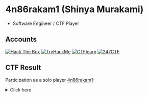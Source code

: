 # 4n86rakam1 (Shinya Murakami)

- Software Engineer / CTF Player

## Accounts

[![Hack The Box](https://www.hackthebox.com/badge/image/1048160)](https://app.hackthebox.com/profile/1048160)
[![TryHackMe](https://tryhackme-badges.s3.amazonaws.com/4n86rakam1.png)](https://tryhackme.com/p/4n86rakam1)
[![CTFlearn](https://img.shields.io/badge/CTFLearn-131316?style=for-the-badge)](https://ctflearn.com/user/4n86rakam1)
[![247CTF](https://img.shields.io/badge/247CTF-e87638?style=for-the-badge)](https://247ctf.com/progress/4n86rakam1)

## CTF Result

Participation as a solo player [4n86rakam1](https://ctftime.org/user/108441):

<details><summary>Click here</summary>

| CTF                                                                                                                       | Rank                                                                                                | My Writeup                                                                     | Remark                                                   |
|---------------------------------------------------------------------------------------------------------------------------|-----------------------------------------------------------------------------------------------------|--------------------------------------------------------------------------------|----------------------------------------------------------|
| [NahamCon CTF 2024](https://ctftime.org/event/2364)                                                                       | 123/2653                                                                                            |                                                                                | [Certificate](img/certificate/NahamCon_2024_CTF.png)     |
| [Grey Cat The Flag 2024 Qualifiers](https://ctftime.org/event/2242)                                                       | 118/407                                                                                             |                                                                                |                                                          |
| [LINE CTF 2024](https://ctftime.org/event/2119)                                                                           | 57/865                                                                                              | [GitHub](https://github.com/4n86rakam1/writeup/tree/main/LINE_CTF_2024)        |                                                          |
| [1753CTF 2024](https://ctftime.org/event/2234)                                                                            | 23/203                                                                                              | [GitHub](https://github.com/4n86rakam1/writeup/tree/main/1753CTF_2024)         |                                                          |
| [Cyber Apocalypse 2024: Hacker Royale](https://ctf.hackthebox.com/event/details/cyber-apocalypse-2024-hacker-royale-1386) | 898/5693                                                                                            |                                                                                | [Certificate](img/certificate/Cyber_Apocalypse_2024.pdf) |
| [防衛省サイバーコンテスト 2024](https://vlc-cybercontest.com/)                                                            | 13/314                                                                                              |                                                                                |                                                          |
| [UofTCTF 2024](https://ctftime.org/event/2219)                                                                            | 45/1225                                                                                             | [GitHub](https://github.com/4n86rakam1/writeup/tree/main/UofTCTF_2024)         |                                                          |
| [IrisCTF 2024](https://ctftime.org/event/2085)                                                                            | 67/1207                                                                                             | [GitHub](https://github.com/4n86rakam1/writeup/tree/main/IrisCTF_2024)         |                                                          |
| [Wargames.MY 2023 CTF](https://ctftime.org/event/2203)                                                                    | 6/41                                                                                                | [GitHub](https://github.com/4n86rakam1/writeup/tree/main/Wargames.MY_2023_CTF) | First Blood: myCloud                                     |
| [snakeCTF 2023](https://ctftime.org/event/2158)                                                                           | 18/180                                                                                              | [GitHub](https://github.com/4n86rakam1/writeup/tree/main/snakeCTF_2023)        |                                                          |
| [TUCTF 2023](https://ctftime.org/event/2173)                                                                              | 51/764                                                                                              | [GitHub](https://github.com/4n86rakam1/writeup/tree/main/TUCTF_2023)           |                                                          |
| [GlacierCTF 2023](https://ctftime.org/event/1992)                                                                         | 80/831                                                                                              | [GitHub](https://github.com/4n86rakam1/writeup/tree/main/GlacierCTF_2023)      |                                                          |
| [1337UP LIVE CTF](https://ctftime.org/event/2134/)                                                                        | 72/691                                                                                              | [GitHub](https://github.com/4n86rakam1/writeup/tree/main/1337UP_LIVE_CTF_2023) |                                                          |
| [CakeCTF 2023](https://ctftime.org/event/1973)                                                                            | 174/729                                                                                             | [GitHub](https://github.com/4n86rakam1/writeup/tree/main/CakeCTF_2023)         |                                                          |
| [Huntress CTF 2023](https://huntress.ctf.games/)                                                                          | 112/4210                                                                                            | [GitHub](https://github.com/4n86rakam1/writeup/tree/main/Huntress_CTF_2023)    | [Certificate](img/certificate/HuntressCTF_2023.png)      |
| [Srdnlen CTF 2023](https://ctftime.org/event/2129)                                                                        | 33/151                                                                                              | [GitHub](https://github.com/4n86rakam1/writeup/tree/main/Srdnlen_CTF_2023)     |                                                          |
| [Hack The Boo 2023 - Competition](https://ctf.hackthebox.com/event/details/hack-the-boo-2023-competition-1238)            | 24/2265                                                                                             |                                                                                |                                                          |
| [N1CTF 2023](https://ctftime.org/event/2062)                                                                              | 55/707                                                                                              | [GitHub](https://github.com/4n86rakam1/writeup/tree/main/N1CTF_2023)           |                                                          |
| [TCP1P CTF 2023](https://ctftime.org/event/2001)                                                                          | 28/499                                                                                              | [GitHub](https://github.com/4n86rakam1/writeup/tree/main/TCP1PCTF_2023)        | [Certificate](img/certificate/TCP1PCTF_2023.png)         |
| [SunshineCTF 2023](https://ctftime.org/event/2079)                                                                        | 73/821                                                                                              | [GitHub](https://github.com/4n86rakam1/writeup/tree/main/SunshineCTF_2023)     |                                                          |
| [BuckeyeCTF 2023](https://ctftime.org/event/2074)                                                                         | 78/672                                                                                              | [GitHub](https://github.com/4n86rakam1/writeup/tree/main/BuckeyeCTF-2023)      |                                                          |
| [WaniCTF 2023](https://ctftime.org/event/1988)                                                                            | 96/840                                                                                              |                                                                                | [Certificate](img/certificate/WaniCTF_2023.jpg)          |
| [Kali Linux Puzzle Challenge](https://10year.kali.org/)                                                                   | [hall of fame](https://gitlab.com/kalilinux/documentation/10-year/-/blob/main/hall-of-fame.md?#L44) |                                                                                |                                                          |
| [LINE CTF 2023](https://ctftime.org/event/1716)                                                                           | 71/477                                                                                              |                                                                                |                                                          |
| [DiceCTF 2022](https://ctftime.org/event/1541)                                                                            | 411/1127                                                                                            |                                                                                |                                                          |
| [SECCON CTF 2021](https://ctftime.org/event/1458)                                                                         | 197/506                                                                                             |                                                                                |                                                          |
| [Winja CTF \| c0c0n 2021](https://ctftime.org/event/1477)                                                                 | 109/171                                                                                             |                                                                                |                                                          |
| [DownUnderCTF 2021 (Online)](https://ctftime.org/event/1312)                                                              | 591/1594                                                                                            |                                                                                |                                                          |
| [DEF CON CTF Qualifier 2021](https://ctftime.org/event/1254)                                                              | 140/433                                                                                             |                                                                                |                                                          |

</details>
